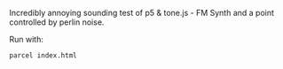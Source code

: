 Incredibly annoying sounding test of p5 & tone.js - FM Synth and a point controlled by perlin noise.

Run with:

`parcel index.html`